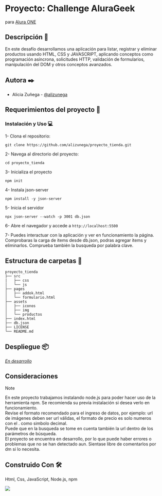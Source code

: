 # Proyecto: Challenge AluraGeek

para [Alura ONE](https://github.com/alura-es-cursos)

## Descripción :notebook_with_decorative_cover:

En este desafío desarrollamos una aplicación para listar, registrar y eliminar productos usando HTML, CSS y JAVASCRIPT, aplicando conceptos como programación asíncrona, solicitudes HTTP, validación de formularios, manipulación del DOM y otros conceptos avanzados.

## Autora :black_nib:

- Alicia Zuñega - [@alizunega](https://github.com/alizunega)

## Requerimientos del proyecto :memo:

### Instalación y Uso :computer:

1- Clona el repositorio:

`git clone https://github.com/alizunega/proyecto_tienda.git `

2- Navega al directorio del proyecto:

`cd proyecto_tienda`

3- Inicializa el proyecto

`npm init`

4- Instala json-server

`npm install -y json-server`

5- Inicia el servidor

`npx json-server --watch -p 3001 db.json`

6- Abre el navegador y accede a `http://localhost:5500`

7- Puedes interactuar con la aplicación y ver en funcionamiento la página. Comprobaras la carga de items desde db.json, podras agregar items y eliminarlos. Comprueba también la busqueda por palabra clave.

## Estructura de carpetas :open_file_folder:

```
proyecto_tienda
├── src
|   ├── css
│   └── js
├── pages
│   ├── addok.html
│   └── formulario.html
├── assets
│   ├── iconos
│   ├── img
│   └── productos
├── index.html
├── db.json
├── LICENSE
└── README.md
```

## Despliegue :package:

[_En desarrollo_](#)

## Consideraciones

> [!NOTE]
> En este proyecto trabajamos instalando node.js para poder hacer uso de la herramienta npm. Se recomienda su previa instalación si desea verlo en funcionamiento.  
> Revise el formato recomendado para el ingreso de datos, por ejemplo: url de imágenes deben ser url válidas, el formato de precio es solo numeros con el . como simbolo decimal.  
> Puede que en la busqueda se tome en cuenta también la url dentro de los parámetros de búsqueda.  
> El proyecto se encuentra en desarrollo, por lo que puede haber errores o problemas que no se han detectado aun. Sientase libre de comentarlos por dm si lo necesita.

## Construido Con :hammer_and_wrench:

<div>
    <p>Html, Css, JavaScript, Node.js, npm</p>
  <a href="https://skillicons.dev">
    <img src="https://skillicons.dev/icons?i=html,css,js,nodejs,npm&theme=dark&perline=2" />
  </a>
</div>
